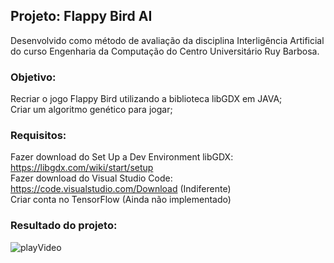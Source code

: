 ## Projeto: Flappy Bird AI
Desenvolvido como método de avaliação da disciplina Interligência Artificial do curso Engenharia da Computação do Centro Universitário Ruy Barbosa.

### Objetivo:
Recriar o jogo Flappy Bird utilizando a biblioteca libGDX em JAVA; <br />
Criar um algoritmo genético para jogar;

### Requisitos:
Fazer download do Set Up a Dev Environment libGDX: https://libgdx.com/wiki/start/setup <br />
Fazer download do Visual Studio Code: https://code.visualstudio.com/Download  (Indiferente) <br />
Criar conta no TensorFlow (Ainda não implementado) <br />

### Resultado do projeto:
![playVideo](https://user-images.githubusercontent.com/29000780/172212649-cfa12add-6d86-4b87-a117-c7011f4c6d4d.gif)
